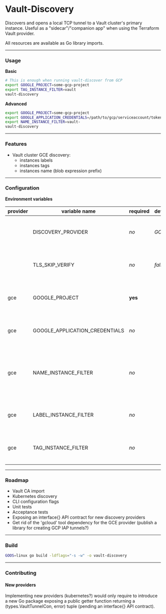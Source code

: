 # Vault-Discovery

Discovers and opens a local TCP tunnel to a Vault cluster's primary instance.
Useful as a "sidecar"/"companion app" when using the Terraform Vault provider.

All resources are available as Go library imports.

---

### Usage

**Basic**
```sh
# This is enough when running vault-discover from GCP
export GOOGLE_PROJECT=some-gcp-project
export TAG_INSTANCE_FILTER=vault
vault-discovery
```

**Advanced**
```sh
export GOOGLE_PROJECT=some-gcp-project
export GOOGLE_APPLICATION_CREDENTIALS=/path/to/gcp/serviceaccount/token
export NAME_INSTANCE_FILTER=vault-
vault-discovery
```


---
### Features
* Vault cluster GCE discovery:
  * instances labels
  * instances tags
  * instances name (blob expression prefix)

---

### Configuration

**Environment variables**

|provider|variable name|required|default|description|
|---|---|---|---|---|
| |DISCOVERY_PROVIDER|*no*|*GCE*|For now, only the "GCE" provider is available.|
| |TLS_SKIP_VERIFY|*no*|*false*|Whether to skip or not Vault endpoint certificate.|
|gce|GOOGLE_PROJECT|**yes**| |Name of the GCP project to look for instances.|
|gce|GOOGLE_APPLICATION_CREDENTIALS|*no*| |Should not be needed when running from GCP.|
|gce|NAME_INSTANCE_FILTER|*no*| |Blob expression prefix to filter instances (example: 'vault-' == 'vault-*').|
|gce|LABEL_INSTANCE_FILTER|*no*| |**Single** instance label value to filter instances.|
|gce|TAG_INSTANCE_FILTER|*no*| |**Single** instance tag value to filter instances.|

---

### Roadmap
* Vault CA import
* Kubernetes discovery
* CLI configuration flags
* Unit tests
* Acceptance tests
* Exposing an interface{} API contract for new discovery providers
* Get rid of the 'gcloud' tool dependency for the GCE provider (publish a library for creating GCP IAP tunnels?)

---

### Build
 
```sh
GOOS=linux go build -ldflags="-s -w" -o vault-discovery
```

---

### Contributing
#### New providers

Implementing new providers (kubernetes?) would only require to introduce a new Go package exposing a public getter function returning a (types.VaultTunnelCon, error) tuple (pending an interface{} API contract).
